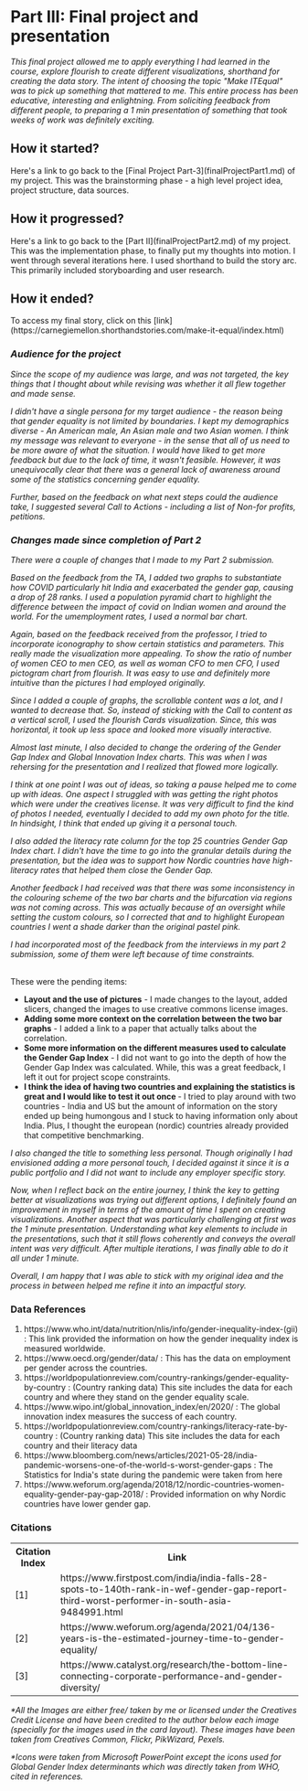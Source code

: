 <h1>Part III: Final project and presentation</h1>
   
   <p><i>This final project allowed me to apply everything I had learned in the course, explore flourish to create different visualizations, shorthand for creating the data story. The intent of choosing the topic "Make <i>IT</i>Equal" was to pick up something that mattered to me. This entire process has been educative, interesting and enlightning. From soliciting feedback from different people, to preparing a 1 min presentation of something that took weeks of work was definitely exciting.</i></p>

<h2>How it started?</h2>
Here's a link to go back to the [Final Project Part-3](finalProjectPart1.md) of my project. 
This was the brainstorming phase - a high level project idea, project structure, data sources.

<h2>How it progressed?</h2>
Here's a link to go back to the [Part II](finalProjectPart2.md) of my project. 
This was the implementation phase, to finally put my thoughts into motion. I went through several iterations here. I used shorthand to build the story arc. This primarily included storyboarding and user research. 

<h2>How it ended?</h2>
To access my final story, click on this [link](https://carnegiemellon.shorthandstories.com/make-it-equal/index.html)

<h3><i>Audience for the project</i></h3>

<p><i>Since the scope of my audience  was large, and was not targeted, the key things that I thought about while revising was whether it all flew together and made sense.</i></p>

<p><i>I didn't have a single persona for my target audience - the reason being that gender equality is not limited by boundaries. I kept my demographics diverse - An American male, An Asian male and two Asian women. I think my message was relevant to everyone - in the sense that all of us need to be more aware of what the situation. I would have liked to get more feedback but due to the lack of time, it wasn't feasible. However, it was unequivocally clear that there was a general lack of awareness around some of the statistics concerning gender equality.</i> </p>

<p><i>Further, based on the feedback on what next steps could the audience take, I suggested several Call to Actions - including a list of Non-for profits, petitions.</i></p>

<h3><i>Changes made since completion of Part 2</i></h3>

<p><i>There were a couple of changes that I made to my Part 2 submission.</i></p>

<p><i>Based on the feedback from the TA, I added two graphs to substantiate how COVID particularly hit India and exacerbated the gender gap, causing a drop of 28 ranks. 
I used a population pyramid chart to highlight the difference between the impact of covid on Indian women and around the world. For the umemployment rates, I used a normal bar chart.</i></p>

<p><i>Again, based on the feedback received from the professor, I tried to incorporate iconography to show certain statistics and parameters. This really made the visualization more appealing. To show the ratio of number of women CEO to men CEO, as well as woman CFO to men CFO, I used pictogram chart from flourish. It was easy to use and definitely more intuitive than the pictures I had employed originally.</i></p>

<p><i>Since I added a couple of graphs, the scrollable content was a lot, and I wanted to decrease that. So, instead of sticking with the Call to content as a vertical scroll, I used the flourish Cards visualization. Since, this was horizontal, it took up less space and looked more visually interactive.</i></p>

<p><i>Almost last minute, I also decided to change the ordering of the Gender Gap Index and Global Innovation Index charts. This was when I was rehersing for the presentation and I realized that flowed more logically.</i></p>

<p><i>I think at one point I was out of ideas, so taking a pause helped me to come up with ideas. One aspect I struggled with was getting the right photos which were under the creatives license. It was very difficult to find the kind of photos I needed, eventually I decided to add my own photo for the title. In hindsight, I think that ended up giving it a personal touch.</i></p>

<p><i>I also added the literacy rate column for the top 25 countries Gender Gap Index chart. I didn't have the time to go into the granular details during the presentation, but the idea was to support how Nordic countries have high-literacy rates that helped them close the Gender Gap.</i></p>

<p><i>Another feedback I had received was that there was some inconsistency in the colouring scheme of the two bar charts and the bifurcation via regions was not coming across. This was actually because of an oversight while setting the custom colours, so I corrected that and to highlight European countries I went a shade darker than the original pastel pink.</i></p>

<p><i>I had incorporated most of the feedback from the interviews in my part 2 submission, some of them were left because of time constraints.</i></p>
 <p></br>These were the pending items:</p>
   <ul>
        <li><b>Layout and the use of pictures</b> - I made changes to the layout, added slicers, changed the images to use creative commons license images.</li>
        <li><b>Adding some more context on the correlation between the two bar graphs</b> - I added a link to a paper that actually talks about the correlation. </li>
        <li><b>Some more information on the different measures used to calculate the Gender Gap Index</b> - I did not want to go into the depth of how the Gender Gap Index was calculated. While, this was a great feedback, I left it out for project scope constraints.</li>
        <li><b>I think the idea of having two countries and explaining the statistics is great and I would like to test it out once </b>-  I tried to play around with two countries - India and US but the amount of information on the story ended up being humongous and I stuck to having information only about India. Plus, I thought the european (nordic) countries already provided that competitive benchmarking.</li>
  </ul>
  
<p><i>I also changed the title to something less personal. Though originally I had envisioned adding a more personal touch, I decided against it since it is a public portfolio and I did not want to include any employer specific story.</i></p>

<p><i>Now, when I reflect back on the entire journey, I think the key to getting better at visualizations was trying out different options, I definitely found an improvement in myself in terms of the amount of time I spent on creating visualizations. Another aspect that was particularly challenging at first was the 1 minute presentation. Understanding what key elements to include in the presentations, such that it still flows coherently and conveys the overall intent was very difficult. After multiple iterations, I was finally able to do it all under 1 minute.</i></p>

<p><i>Overall, I am happy that I was able to stick with my original idea and the process in between helped me refine it into an impactful story.</i></p>

  <h3>Data References</h3>
  <ol>
    <li>https://www.who.int/data/nutrition/nlis/info/gender-inequality-index-(gii) : This link provided the information on how the gender inequality index is measured worldwide.</li>
    <li>https://www.oecd.org/gender/data/ : This has the data on employment per gender across the countries.</li>
    <li>https://worldpopulationreview.com/country-rankings/gender-equality-by-country : (Country ranking data) This site includes the data for each country and where they stand on the gender equality scale.</li>
    <li>https://www.wipo.int/global_innovation_index/en/2020/ : The global innovation index measures the success of each country.</li>
    <li>https://worldpopulationreview.com/country-rankings/literacy-rate-by-country : (Country ranking data) This site includes the data for each country and their literacy data</li>
    <li>https://www.bloomberg.com/news/articles/2021-05-28/india-pandemic-worsens-one-of-the-world-s-worst-gender-gaps : The Statistics for India's state during the pandemic were taken from here</li>
    <li>https://www.weforum.org/agenda/2018/12/nordic-countries-women-equality-gender-pay-gap-2018/ : Provided information on why Nordic countries have lower gender gap.</li>
</ol>

  
  <h3>Citations</h3>
  <table>
  <tr>
    <th>Citation Index</th>
    <th>Link</th>
  </tr>
  <tr>
    <td> [1]	</td>
    <td>https://www.firstpost.com/india/india-falls-28-spots-to-140th-rank-in-wef-gender-gap-report-third-worst-performer-in-south-asia-9484991.html</td>
  </tr>
  <tr>
    <td> [2] </td>
    <td>https://www.weforum.org/agenda/2021/04/136-years-is-the-estimated-journey-time-to-gender-equality/</td>
  </tr>
    <tr>
    <td> [3] </td>
    <td>https://www.catalyst.org/research/the-bottom-line-connecting-corporate-performance-and-gender-diversity/</td>
  </tr>
</table>

   
<p><i>*All the Images are either free/ taken by me or licensed under the Creatives Credit License and have been credited to the author below each image (specially for the images used in the card layout). These images have been taken from Creatives Common, Flickr, PikWizard, Pexels.</i></p>
  
  <p><i>*Icons were taken from Microsoft PowerPoint except the icons used for Global Gender Index determinants which was directly taken from WHO, cited in references.</i></p>

